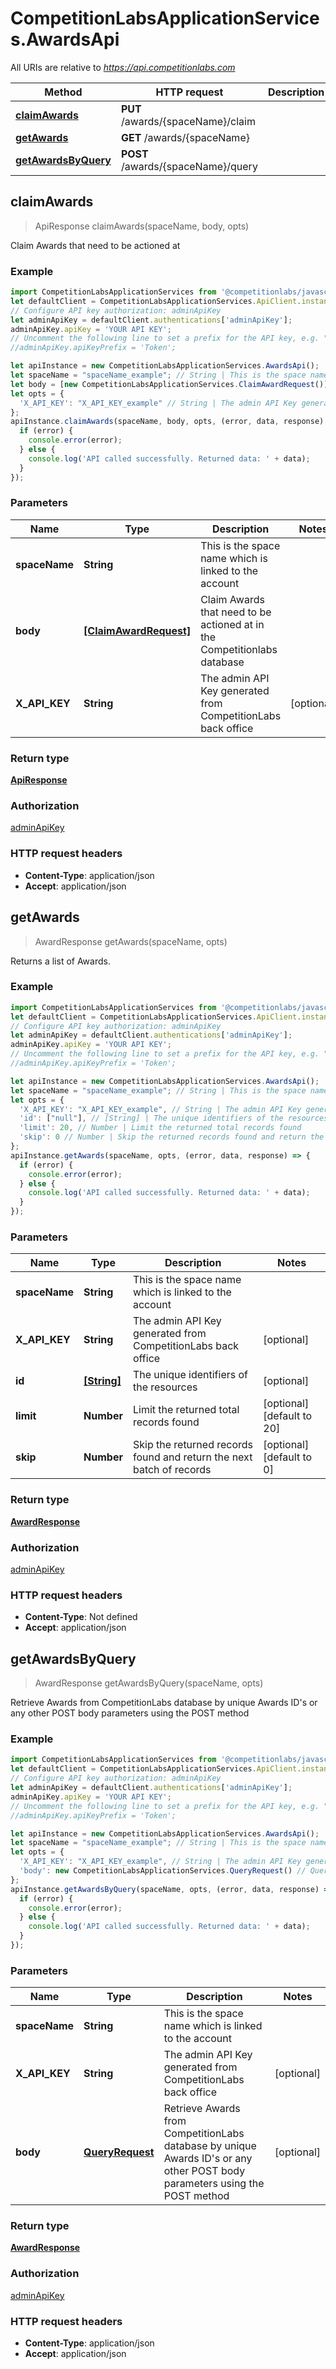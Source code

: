 # CompetitionLabsApplicationServices.AwardsApi

All URIs are relative to *https://api.competitionlabs.com*

Method | HTTP request | Description
------------- | ------------- | -------------
[**claimAwards**](AwardsApi.md#claimAwards) | **PUT** /awards/{spaceName}/claim | 
[**getAwards**](AwardsApi.md#getAwards) | **GET** /awards/{spaceName} | 
[**getAwardsByQuery**](AwardsApi.md#getAwardsByQuery) | **POST** /awards/{spaceName}/query | 



## claimAwards

> ApiResponse claimAwards(spaceName, body, opts)



Claim Awards that need to be actioned at

### Example

```javascript
import CompetitionLabsApplicationServices from '@competitionlabs/javascript-sdk';
let defaultClient = CompetitionLabsApplicationServices.ApiClient.instance;
// Configure API key authorization: adminApiKey
let adminApiKey = defaultClient.authentications['adminApiKey'];
adminApiKey.apiKey = 'YOUR API KEY';
// Uncomment the following line to set a prefix for the API key, e.g. "Token" (defaults to null)
//adminApiKey.apiKeyPrefix = 'Token';

let apiInstance = new CompetitionLabsApplicationServices.AwardsApi();
let spaceName = "spaceName_example"; // String | This is the space name which is linked to the account
let body = [new CompetitionLabsApplicationServices.ClaimAwardRequest()]; // [ClaimAwardRequest] | Claim Awards that need to be actioned at in the Competitionlabs database
let opts = {
  'X_API_KEY': "X_API_KEY_example" // String | The admin API Key generated from CompetitionLabs back office
};
apiInstance.claimAwards(spaceName, body, opts, (error, data, response) => {
  if (error) {
    console.error(error);
  } else {
    console.log('API called successfully. Returned data: ' + data);
  }
});
```

### Parameters


Name | Type | Description  | Notes
------------- | ------------- | ------------- | -------------
 **spaceName** | **String**| This is the space name which is linked to the account | 
 **body** | [**[ClaimAwardRequest]**](ClaimAwardRequest.md)| Claim Awards that need to be actioned at in the Competitionlabs database | 
 **X_API_KEY** | **String**| The admin API Key generated from CompetitionLabs back office | [optional] 

### Return type

[**ApiResponse**](ApiResponse.md)

### Authorization

[adminApiKey](../README.md#adminApiKey)

### HTTP request headers

- **Content-Type**: application/json
- **Accept**: application/json


## getAwards

> AwardResponse getAwards(spaceName, opts)



Returns a list of Awards.

### Example

```javascript
import CompetitionLabsApplicationServices from '@competitionlabs/javascript-sdk';
let defaultClient = CompetitionLabsApplicationServices.ApiClient.instance;
// Configure API key authorization: adminApiKey
let adminApiKey = defaultClient.authentications['adminApiKey'];
adminApiKey.apiKey = 'YOUR API KEY';
// Uncomment the following line to set a prefix for the API key, e.g. "Token" (defaults to null)
//adminApiKey.apiKeyPrefix = 'Token';

let apiInstance = new CompetitionLabsApplicationServices.AwardsApi();
let spaceName = "spaceName_example"; // String | This is the space name which is linked to the account
let opts = {
  'X_API_KEY': "X_API_KEY_example", // String | The admin API Key generated from CompetitionLabs back office
  'id': ["null"], // [String] | The unique identifiers of the resources
  'limit': 20, // Number | Limit the returned total records found
  'skip': 0 // Number | Skip the returned records found and return the next batch of records
};
apiInstance.getAwards(spaceName, opts, (error, data, response) => {
  if (error) {
    console.error(error);
  } else {
    console.log('API called successfully. Returned data: ' + data);
  }
});
```

### Parameters


Name | Type | Description  | Notes
------------- | ------------- | ------------- | -------------
 **spaceName** | **String**| This is the space name which is linked to the account | 
 **X_API_KEY** | **String**| The admin API Key generated from CompetitionLabs back office | [optional] 
 **id** | [**[String]**](String.md)| The unique identifiers of the resources | [optional] 
 **limit** | **Number**| Limit the returned total records found | [optional] [default to 20]
 **skip** | **Number**| Skip the returned records found and return the next batch of records | [optional] [default to 0]

### Return type

[**AwardResponse**](AwardResponse.md)

### Authorization

[adminApiKey](../README.md#adminApiKey)

### HTTP request headers

- **Content-Type**: Not defined
- **Accept**: application/json


## getAwardsByQuery

> AwardResponse getAwardsByQuery(spaceName, opts)



Retrieve Awards from CompetitionLabs database by unique Awards ID&#39;s or any other POST body parameters using the POST method

### Example

```javascript
import CompetitionLabsApplicationServices from '@competitionlabs/javascript-sdk';
let defaultClient = CompetitionLabsApplicationServices.ApiClient.instance;
// Configure API key authorization: adminApiKey
let adminApiKey = defaultClient.authentications['adminApiKey'];
adminApiKey.apiKey = 'YOUR API KEY';
// Uncomment the following line to set a prefix for the API key, e.g. "Token" (defaults to null)
//adminApiKey.apiKeyPrefix = 'Token';

let apiInstance = new CompetitionLabsApplicationServices.AwardsApi();
let spaceName = "spaceName_example"; // String | This is the space name which is linked to the account
let opts = {
  'X_API_KEY': "X_API_KEY_example", // String | The admin API Key generated from CompetitionLabs back office
  'body': new CompetitionLabsApplicationServices.QueryRequest() // QueryRequest | Retrieve Awards from CompetitionLabs database by unique Awards ID's or any other POST body parameters using the POST method
};
apiInstance.getAwardsByQuery(spaceName, opts, (error, data, response) => {
  if (error) {
    console.error(error);
  } else {
    console.log('API called successfully. Returned data: ' + data);
  }
});
```

### Parameters


Name | Type | Description  | Notes
------------- | ------------- | ------------- | -------------
 **spaceName** | **String**| This is the space name which is linked to the account | 
 **X_API_KEY** | **String**| The admin API Key generated from CompetitionLabs back office | [optional] 
 **body** | [**QueryRequest**](QueryRequest.md)| Retrieve Awards from CompetitionLabs database by unique Awards ID&#39;s or any other POST body parameters using the POST method | [optional] 

### Return type

[**AwardResponse**](AwardResponse.md)

### Authorization

[adminApiKey](../README.md#adminApiKey)

### HTTP request headers

- **Content-Type**: application/json
- **Accept**: application/json

